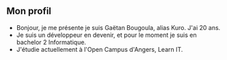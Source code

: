 ## **Mon profil**

* Bonjour, je me présente je suis Gaëtan Bougoula, alias Kuro. J'ai 20 ans.
* Je suis un développeur en devenir, et pour le moment je suis en bachelor 2 Informatique.
* J'étudie actuellement à l'Open Campus d'Angers, Learn IT.
